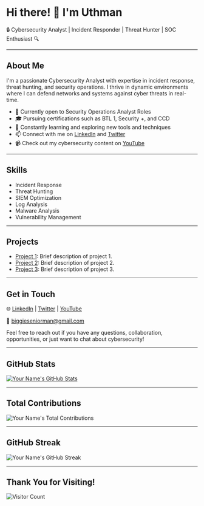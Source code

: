 # Hi there! 👋 I'm Uthman

🔒 Cybersecurity Analyst | Incident Responder | Threat Hunter | SOC Enthusiast 🔍

---

## About Me

I'm a passionate Cybersecurity Analyst with expertise in incident response, threat hunting, and security operations. I thrive in dynamic environments where I can defend networks and systems against cyber threats in real-time.

- 💼 Currently open to Security Operations Analyst Roles
- 🎓 Pursuing certifications such as BTL 1, Security +, and CCD
- 🌱 Constantly learning and exploring new tools and techniques
- 📫 Connect with me on [LinkedIn](https://www.linkedin.com/in/uthmanadewale/) and [Twitter](https://twitter.com/cyberking_1)
- 📹 Check out my cybersecurity content on [YouTube](www.youtube.com/@CyberKing_1)

---

## Skills

- Incident Response
- Threat Hunting
- SIEM Optimization
- Log Analysis
- Malware Analysis
- Vulnerability Management

---

## Projects

- [Project 1](link-to-project1): Brief description of project 1.
- [Project 2](link-to-project2): Brief description of project 2.
- [Project 3](link-to-project3): Brief description of project 3.

---

## Get in Touch

🌐 [LinkedIn](https://www.linkedin.com/in/uthmanadewale/) | [Twitter](https://twitter.com/cyberking_1) | [YouTube](https://www.youtube.com/@CyberKing_1)

📧 [biggieseniorman@gmail.com](gmail:biggieseniorman@gmail.com)

Feel free to reach out if you have any questions, collaboration, opportunities, or just want to chat about cybersecurity!

---

## GitHub Stats

[![Your Name's GitHub Stats](https://github-readme-stats.vercel.app/api?username=CyberKingb&show_icons=true&theme=radical)](https://github.com/CyberKingb)

---

## Total Contributions

![Your Name's Total Contributions](https://github-readme-streak-stats.herokuapp.com/?user=CyberKingb&theme=radical)

---

## GitHub Streak

![Your Name's GitHub Streak](https://github-readme-streak-stats.herokuapp.com/?user=CyberKingb&theme=radical)

---

## Thank You for Visiting!

![Visitor Count](https://profile-counter.glitch.me/CyberKingb/count.svg)

